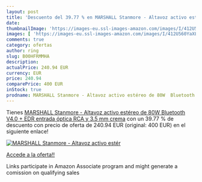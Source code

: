 ```yaml
---
layout: post
title: 'Descuento del 39.77 % en MARSHALL Stanmore - Altavoz activo estér'
date: 
thumbnailImage: 'https://images-eu.ssl-images-amazon.com/images/I/412U560YaXL._SL200_.jpg'
images: [ 'https://images-eu.ssl-images-amazon.com/images/I/412U560YaXL._SL200_.jpg' ]
comments: true
category: ofertas
author: ring
slug: B00HFRMMHA
description:
actualPrice: 240.94 EUR
currency: EUR
price: 240.94
comparePrice: 400 EUR
inStock: true
prodname: MARSHALL Stanmore - Altavoz activo estéreo de 80W  Bluetooth V4.0 + EDR  entrada óptica  RCA y 3.5 mm   crema
---
```


Tienes [MARSHALL Stanmore - Altavoz activo estéreo de 80W  Bluetooth V4.0 + EDR  entrada óptica  RCA y 3.5 mm   crema](https://www.amazon.es/dp/B00HFRMMHA/?tag=tolees-21) con un 39.77 % de descuento con precio de oferta de 240.94 EUR (original: 400 EUR) en el siguiente enlace!

[![MARSHALL Stanmore - Altavoz activo estér](https://images-eu.ssl-images-amazon.com/images/I/412U560YaXL._SL200_.jpg)](https://www.amazon.es/dp/B00HFRMMHA/?tag=tolees-21)

[Accede a la oferta!!](https://www.amazon.es/dp/B00HFRMMHA/?tag=tolees-21)

Links participate in Amazon Associate program and might generate a comission on qualifying sales


